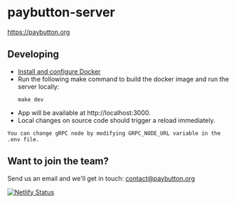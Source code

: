 # paybutton-server

https://paybutton.org

## Developing
- [Install and configure Docker](https://docs.docker.com/get-docker/)
- Run the following make command to build the docker image and run the server locally:
    ```
    make dev
    ```
- App will be available at http://localhost:3000.
- Local changes on source code should trigger a reload immediately.

````
You can change gRPC node by modifying GRPC_NODE_URL variable in the .env file.
````

## Want to join the team?

Send us an email and we'll get in touch: contact@paybutton.org

[![Netlify Status](https://api.netlify.com/api/v1/badges/fc93e6dd-5767-41e1-882b-5d7eea06554e/deploy-status)](https://app.netlify.com/sites/paybutton-dev/deploys)

